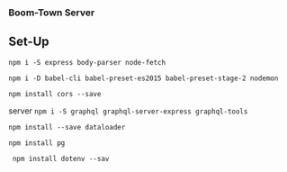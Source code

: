 ### Boom-Town Server

## Set-Up

```npm i -S express body-parser node-fetch```

```npm i -D babel-cli babel-preset-es2015 babel-preset-stage-2 nodemon```

```npm install cors --save```

server
```npm i -S graphql graphql-server-express graphql-tools```

```npm install --save dataloader```

```npm install pg```

``` npm install dotenv --sav```

